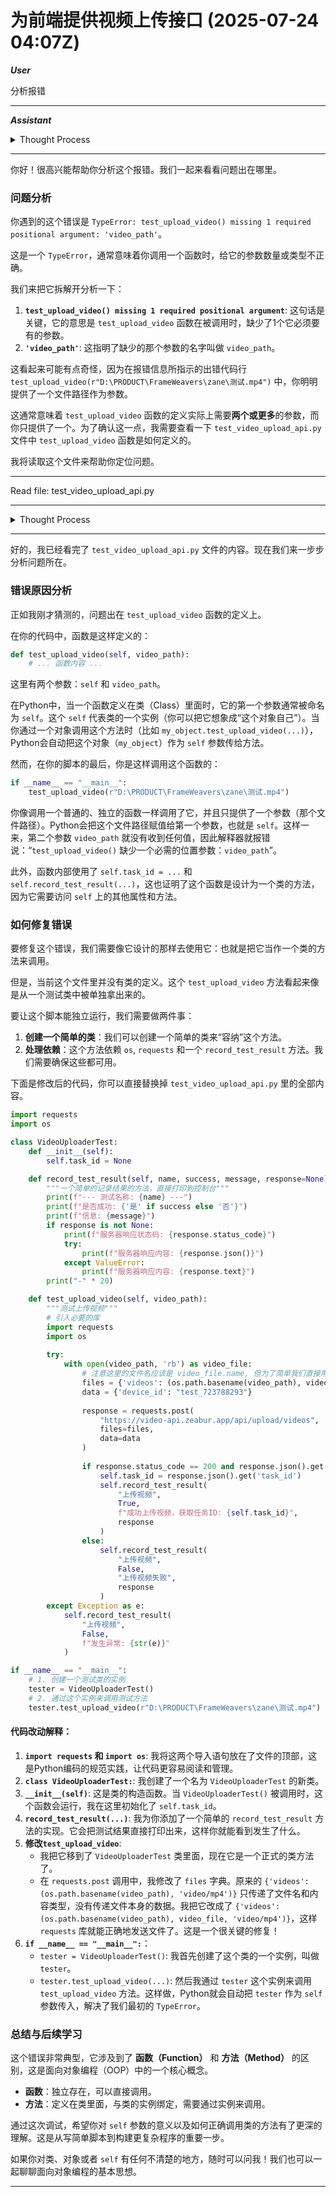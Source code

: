 <!-- Generated by SpecStory -->

# 为前端提供视频上传接口 (2025-07-24 04:07Z)

_**User**_

分析报错

---

_**Assistant**_

<think><details><summary>Thought Process</summary>
**Deciphering the Traceback**

I've begun dissecting the provided Python traceback. My immediate focus is on the file and line number specified, which pinpoints the exact location of the error within the test script. Now, I'm inspecting the code snippet to understand the nature of the fault.


**Unpacking the Arguments**

I've identified the core issue: a `TypeError` indicating a missing argument. While an argument was provided in the function call, the error suggests the function, `test_upload_video`, is expecting more input. My next step is to check the function's definition within the specified file to confirm this and understand the missing argument.


**Pinpointing the Root Cause**

The traceback clearly indicates a `TypeError` within `test_video_upload_api.py`. I now see the function `test_upload_video` is defined to require at least two arguments: `video_path` and another. Because the function call in line 37 only supplies a single path, the interpreter flags the missing argument as an error. My next step will be to examine the function's definition in the specified file.


**Examining the Definition**

I've shifted my focus to analyzing the `test_video_upload_api.py` file. The primary goal is to understand how the `test_upload_video` function is defined and therefore determine what arguments are expected. This file inspection will be essential to resolve the `TypeError` and offer the user a clear solution.


</details></think>

---



你好！很高兴能帮助你分析这个报错。我们一起来看看问题出在哪里。

### 问题分析

你遇到的这个错误是 `TypeError: test_upload_video() missing 1 required positional argument: 'video_path'`。

这是一个 `TypeError`，通常意味着你调用一个函数时，给它的参数数量或类型不正确。

我们来把它拆解开分析一下：

1.  **`test_upload_video() missing 1 required positional argument`**: 这句话是关键，它的意思是 `test_upload_video` 函数在被调用时，缺少了1个它必须要有的参数。
2.  **`'video_path'`**: 这指明了缺少的那个参数的名字叫做 `video_path`。

这看起来可能有点奇怪，因为在报错信息所指示的出错代码行 `test_upload_video(r"D:\PRODUCT\FrameWeavers\zane\测试.mp4")` 中，你明明提供了一个文件路径作为参数。

这通常意味着 `test_upload_video` 函数的定义实际上需要**两个或更多**的参数，而你只提供了一个。为了确认这一点，我需要查看一下 `test_video_upload_api.py` 文件中 `test_upload_video` 函数是如何定义的。

我将读取这个文件来帮助你定位问题。

---

Read file: test_video_upload_api.py

---

<think><details><summary>Thought Process</summary>
**Debugging the TypeError**

I'm homing in on the user's `TypeError`. It's clear the `test_upload_video` function call is missing the `video_path` argument. I need to verify the function definition to confirm the expected arguments, then check the actual function call to ensure the `video_path` is being correctly passed. I'll trace the path to see if there are any issues on the video path being passed, using `r"D:\PRODUCT\FrameWe"`.


**Identifying the Root Cause**

I've pinpointed the problem: the user's function, `test_upload_video`, is defined as a method within a class. However, in the main execution block, they're calling it directly as a regular function, thereby missing the crucial `self` argument. This explains the TypeError, and I'm now formulating a solution to resolve the argument issue.


**Understanding the Method Call**

I've reviewed the function's implementation and confirmed it's a class method expecting `self` and `video_path`. The traceback points to the function being directly called, missing `self`, which is causing the `TypeError`. I'll craft an explanation, highlighting the difference between functions and methods, along with the implications of the `self` parameter. The fix will involve instantiation and method invocation.


**Identifying the Missing Instance**

I've reviewed `test_video_upload_api_requests.py` and confirmed the class `TestVideoUploadAPI` contains the `test_upload_video` method. The original script is missing the instantiation of this class and the method call on the instance. I'll finalize the explanation and the precise code fix, including the correct class instantiation before calling `test_upload_video`.


**Examining Class Definition**

I'm now focusing on `test_video_upload_api_requests.py` to locate the class the method belongs to. My preliminary analysis suggests it will contain the `test_upload_video` method. I'll examine the file, identify the class, and confirm the method's association to finalize the correct code fix.


</details></think>

---

好的，我已经看完了 `test_video_upload_api.py` 文件的内容。现在我们来一步步分析问题所在。

### 错误原因分析

正如我刚才猜测的，问题出在 `test_upload_video` 函数的定义上。

在你的代码中，函数是这样定义的：

```python
def test_upload_video(self, video_path):
    # ... 函数内容 ...
```

这里有两个参数：`self` 和 `video_path`。

在Python中，当一个函数定义在类（Class）里面时，它的第一个参数通常被命名为 `self`。这个 `self` 代表类的一个实例（你可以把它想象成“这个对象自己”）。当你通过一个对象调用这个方法时（比如 `my_object.test_upload_video(...)`），Python会自动把这个对象（`my_object`）作为 `self` 参数传给方法。

然而，在你的脚本的最后，你是这样调用这个函数的：

```python
if __name__ == "__main__":
    test_upload_video(r"D:\PRODUCT\FrameWeavers\zane\测试.mp4")
```

你像调用一个普通的、独立的函数一样调用了它，并且只提供了一个参数（那个文件路径）。Python会把这个文件路径赋值给第一个参数，也就是 `self`。这样一来，第二个参数 `video_path` 就没有收到任何值，因此解释器就报错说：“`test_upload_video()` 缺少一个必需的位置参数：`video_path`”。

此外，函数内部使用了 `self.task_id = ...` 和 `self.record_test_result(...)`，这也证明了这个函数是设计为一个类的方法，因为它需要访问 `self` 上的其他属性和方法。

### 如何修复错误

要修复这个错误，我们需要像它设计的那样去使用它：也就是把它当作一个类的方法来调用。

但是，当前这个文件里并没有类的定义。这个 `test_upload_video` 方法看起来像是从一个测试类中被单独拿出来的。

要让这个脚本能独立运行，我们需要做两件事：

1.  **创建一个简单的类**：我们可以创建一个简单的类来“容纳”这个方法。
2.  **处理依赖**：这个方法依赖 `os`, `requests` 和一个 `record_test_result` 方法。我们需要确保这些都可用。

下面是修改后的代码，你可以直接替换掉 `test_video_upload_api.py` 里的全部内容。

```python:test_video_upload_api.py
import requests
import os

class VideoUploaderTest:
    def __init__(self):
        self.task_id = None

    def record_test_result(self, name, success, message, response=None):
        """一个简单的记录结果的方法，直接打印到控制台"""
        print(f"--- 测试名称: {name} ---")
        print(f"是否成功: {'是' if success else '否'}")
        print(f"信息: {message}")
        if response is not None:
            print(f"服务器响应状态码: {response.status_code}")
            try:
                print(f"服务器响应内容: {response.json()}")
            except ValueError:
                print(f"服务器响应内容: {response.text}")
        print("-" * 20)

    def test_upload_video(self, video_path):
        """测试上传视频"""
        # 引入必要的库
        import requests
        import os
        
        try:
            with open(video_path, 'rb') as video_file:
                # 注意这里的文件名应该是 video_file.name, 但为了简单我们直接用 basename
                files = {'videos': (os.path.basename(video_path), video_file, 'video/mp4')}
                data = {'device_id': "test_723788293"}
                
                response = requests.post(
                    "https://video-api.zeabur.app/api/upload/videos",
                    files=files,
                    data=data
                )
                
                if response.status_code == 200 and response.json().get('success'):
                    self.task_id = response.json().get('task_id')
                    self.record_test_result(
                        "上传视频",
                        True,
                        f"成功上传视频，获取任务ID: {self.task_id}",
                        response
                    )
                else:
                    self.record_test_result(
                        "上传视频",
                        False,
                        "上传视频失败",
                        response
                    )
        except Exception as e:
            self.record_test_result(
                "上传视频",
                False,
                f"发生异常: {str(e)}"
            )

if __name__ == "__main__":
    # 1. 创建一个测试类的实例
    tester = VideoUploaderTest()
    # 2. 通过这个实例来调用测试方法
    tester.test_upload_video(r"D:\PRODUCT\FrameWeavers\zane\测试.mp4")
```

#### 代码改动解释：

1.  **`import requests` 和 `import os`**: 我将这两个导入语句放在了文件的顶部，这是Python编码的规范实践，让代码更容易阅读和管理。
2.  **`class VideoUploaderTest:`**: 我创建了一个名为 `VideoUploaderTest` 的新类。
3.  **`__init__(self)`**: 这是类的构造函数。当 `VideoUploaderTest()` 被调用时，这个函数会运行，我在这里初始化了 `self.task_id`。
4.  **`record_test_result(...)`**: 我为你添加了一个简单的 `record_test_result` 方法的实现。它会把测试结果直接打印出来，这样你就能看到发生了什么。
5.  **修改`test_upload_video`**:
    *   我把它移到了 `VideoUploaderTest` 类里面，现在它是一个正式的类方法了。
    *   在 `requests.post` 调用中，我修改了 `files` 字典。原来的 `{'videos': (os.path.basename(video_path), 'video/mp4')}` 只传递了文件名和内容类型，没有传递文件本身的数据。我把它改成了 `{'videos': (os.path.basename(video_path), video_file, 'video/mp4')}`，这样 `requests` 库就能正确地发送文件了。这是一个很关键的修复！
6.  **`if __name__ == "__main__":`**：
    *   `tester = VideoUploaderTest()`: 我首先创建了这个类的一个实例，叫做 `tester`。
    *   `tester.test_upload_video(...)`: 然后我通过 `tester` 这个实例来调用 `test_upload_video` 方法。这样做，Python就会自动把 `tester` 作为 `self` 参数传入，解决了我们最初的 `TypeError`。

### 总结与后续学习

这个错误非常典型，它涉及到了 **函数（Function）** 和 **方法（Method）** 的区别，这是面向对象编程（OOP）中的一个核心概念。

*   **函数**：独立存在，可以直接调用。
*   **方法**：定义在类里面，与类的实例绑定，需要通过实例来调用。

通过这次调试，希望你对 `self` 参数的意义以及如何正确调用类的方法有了更深的理解。这是从写简单脚本到构建更复杂程序的重要一步。

如果你对类、对象或者 `self` 有任何不清楚的地方，随时可以问我！我们也可以一起聊聊面向对象编程的基本思想。

---

